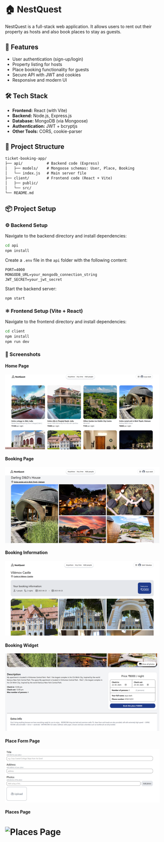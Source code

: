 # 🏠 NestQuest

NestQuest is a full-stack web application. It allows users to rent out their property as hosts and also book places to stay as guests.

## 🚀 Features

- User authentication (sign-up/login)
- Property listing for hosts
- Place booking functionality for guests
- Secure API with JWT and cookies
- Responsive and modern UI

## 🛠 Tech Stack

- **Frontend:** React (with Vite)
- **Backend:** Node.js, Express.js
- **Database:** MongoDB (via Mongoose)
- **Authentication:** JWT + bcryptjs
- **Other Tools:** CORS, cookie-parser

## 📁 Project Structure

```
ticket-booking-app/
├── api/           # Backend code (Express)
│   ├── models/    # Mongoose schemas: User, Place, Booking
│   └── index.js   # Main server file
├── client/        # Frontend code (React + Vite)
│   ├── public/
│   └── src/
└── README.md
```

## 📦 Project Setup

### ⚙️ Backend Setup

Navigate to the backend directory and install dependencies:

```bash
cd api
npm install
```

Create a `.env` file in the `api` folder with the following content:

```env
PORT=4000
MONGODB_URL=your_mongodb_connection_string
JWT_SECRET=your_jwt_secret
```

Start the backend server:

```bash
npm start
```

### ⚛️ Frontend Setup (Vite + React)

Navigate to the frontend directory and install dependencies:

```bash
cd client
npm install
npm run dev
```

### 📸 Screenshots

#### Home Page

![Home Page](screenshots/homepage.png)

#### Booking Page

![Booking Page](screenshots/booking-page.png)

#### Booking Information

![Booking Information](screenshots/booking-information.png)

#### Booking Widget

![Booking Widget](screenshots/booking-widget.png)

#### Place Form Page

![Place Form Page](screenshots/place-form-page.png)

#### Places Page

![Places Page](screenshots/places.png)
=======


